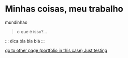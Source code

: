 # Minhas coisas, meu trabalho

mundinhao

> o que é isso?...

::: dica
bla bla blá
:::

[go to other page (portfolio in this case) Just testing](./portfolio/)


